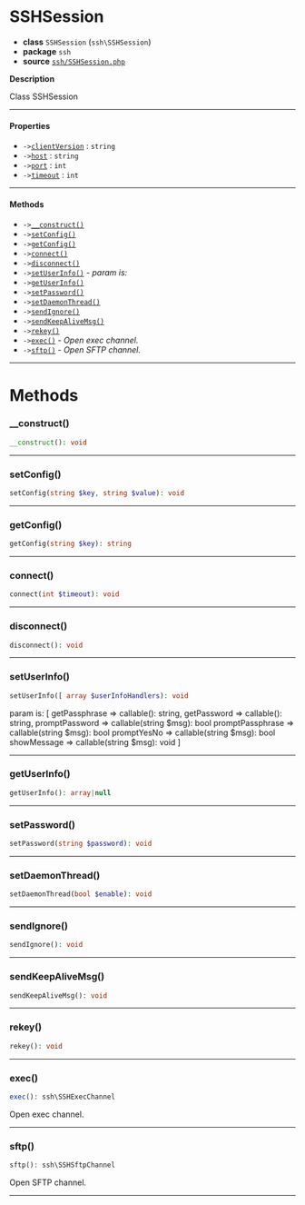 # SSHSession

- **class** `SSHSession` (`ssh\SSHSession`)
- **package** `ssh`
- **source** [`ssh/SSHSession.php`](./src/main/resources/JPHP-INF/sdk/ssh/SSHSession.php)

**Description**

Class SSHSession

---

#### Properties

- `->`[`clientVersion`](#prop-clientversion) : `string`
- `->`[`host`](#prop-host) : `string`
- `->`[`port`](#prop-port) : `int`
- `->`[`timeout`](#prop-timeout) : `int`

---

#### Methods

- `->`[`__construct()`](#method-__construct)
- `->`[`setConfig()`](#method-setconfig)
- `->`[`getConfig()`](#method-getconfig)
- `->`[`connect()`](#method-connect)
- `->`[`disconnect()`](#method-disconnect)
- `->`[`setUserInfo()`](#method-setuserinfo) - _param is:_
- `->`[`getUserInfo()`](#method-getuserinfo)
- `->`[`setPassword()`](#method-setpassword)
- `->`[`setDaemonThread()`](#method-setdaemonthread)
- `->`[`sendIgnore()`](#method-sendignore)
- `->`[`sendKeepAliveMsg()`](#method-sendkeepalivemsg)
- `->`[`rekey()`](#method-rekey)
- `->`[`exec()`](#method-exec) - _Open exec channel._
- `->`[`sftp()`](#method-sftp) - _Open SFTP channel._

---
# Methods

<a name="method-__construct"></a>

### __construct()
```php
__construct(): void
```

---

<a name="method-setconfig"></a>

### setConfig()
```php
setConfig(string $key, string $value): void
```

---

<a name="method-getconfig"></a>

### getConfig()
```php
getConfig(string $key): string
```

---

<a name="method-connect"></a>

### connect()
```php
connect(int $timeout): void
```

---

<a name="method-disconnect"></a>

### disconnect()
```php
disconnect(): void
```

---

<a name="method-setuserinfo"></a>

### setUserInfo()
```php
setUserInfo([ array $userInfoHandlers): void
```
param is:
[
getPassphrase => callable(): string,
getPassword => callable(): string,
promptPassword => callable(string $msg): bool
promptPassphrase => callable(string $msg): bool
promptYesNo => callable(string $msg): bool
showMessage => callable(string $msg): void
]

---

<a name="method-getuserinfo"></a>

### getUserInfo()
```php
getUserInfo(): array|null
```

---

<a name="method-setpassword"></a>

### setPassword()
```php
setPassword(string $password): void
```

---

<a name="method-setdaemonthread"></a>

### setDaemonThread()
```php
setDaemonThread(bool $enable): void
```

---

<a name="method-sendignore"></a>

### sendIgnore()
```php
sendIgnore(): void
```

---

<a name="method-sendkeepalivemsg"></a>

### sendKeepAliveMsg()
```php
sendKeepAliveMsg(): void
```

---

<a name="method-rekey"></a>

### rekey()
```php
rekey(): void
```

---

<a name="method-exec"></a>

### exec()
```php
exec(): ssh\SSHExecChannel
```
Open exec channel.

---

<a name="method-sftp"></a>

### sftp()
```php
sftp(): ssh\SSHSftpChannel
```
Open SFTP channel.

---
